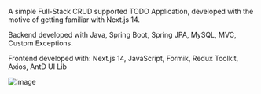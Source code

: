 A simple Full-Stack CRUD supported TODO Application, developed with the motive of getting familiar with Next.js 14.

Backend developed with Java, Spring Boot, Spring JPA, MySQL, MVC, Custom Exceptions.

Frontend developed with: Next.js 14, JavaScript, Formik, Redux Toolkit, Axios, AntD UI Lib

![image](https://github.com/Prankishor/todolist/assets/33565966/862041b6-1908-4890-8e48-d5d786de3873)
